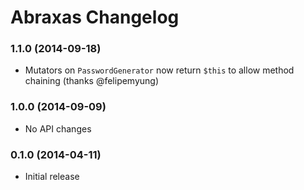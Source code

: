 # Abraxas Changelog

### 1.1.0 (2014-09-18)

* Mutators on `PasswordGenerator` now return `$this` to allow method chaining (thanks @felipemyung)

### 1.0.0 (2014-09-09)

* No API changes

### 0.1.0 (2014-04-11)

* Initial release
